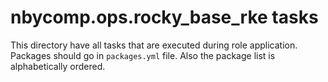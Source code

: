 # nbycomp.ops.rocky_base_rke tasks

This directory have all tasks that are executed during role application. Packages should go in `packages.yml` file. Also the package list is alphabetically ordered.
